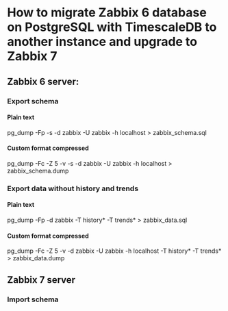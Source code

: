 # How to migrate Zabbix 6 database on PostgreSQL with TimescaleDB to another instance and upgrade to Zabbix 7

## Zabbix 6 server:

### Export schema
#### Plain text
pg_dump -Fp -s -d zabbix -U zabbix -h localhost > zabbix_schema.sql

#### Custom format compressed
pg_dump -Fc -Z 5 -v -s -d zabbix -U zabbix -h localhost > zabbix_schema.dump

### Export data without history and trends
#### Plain text
pg_dump -Fp -d zabbix -T history* -T trends* > zabbix_data.sql

#### Custom format compressed
pg_dump -Fc -Z 5 -v -d zabbix -U zabbix -h localhost -T history* -T trends* > zabbix_data.dump

## Zabbix 7 server

### Import schema


